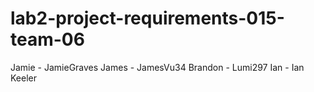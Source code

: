 # lab2-project-requirements-015-team-06
Jamie - JamieGraves
James - JamesVu34
Brandon - Lumi297
Ian - Ian Keeler
